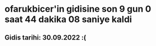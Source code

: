 # ofarukbicer'in gidisine son 9 gun 0 saat 44 dakika 08 saniye kaldi

## Gidis tarihi: 30.09.2022 :(